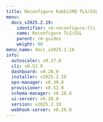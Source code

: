 ```yaml
---
title: Reconfigure RabbitMQ TLS/SSL
menu:
  docs_v2025.2.19:
    identifier: rm-reconfigure-tls
    name: Reconfigure TLS/SSL
    parent: rm-guides
    weight: 90
menu_name: docs_v2025.2.19
info:
  autoscaler: v0.37.0
  cli: v0.52.0
  dashboard: v0.28.0
  installer: v2025.2.19
  ops-manager: v0.39.0
  provisioner: v0.52.0
  schema-manager: v0.28.0
  ui-server: v0.28.0
  version: v2025.2.19
  webhook-server: v0.28.0
---
```


